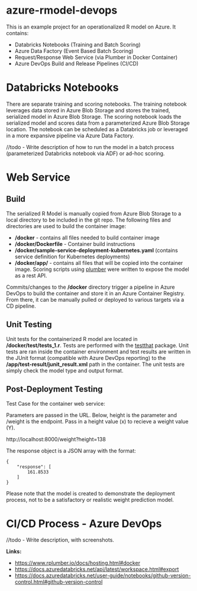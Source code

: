 # azure-rmodel-devops

This is an example project for an operationalized R model on Azure.  It contains:
- Databricks Notebooks (Training and Batch Scoring)
- Azure Data Factory (Event Based Batch Scoring)
- Request/Response Web Service (via Plumber in Docker Container)
- Azure DevOps Build and Release Pipelines (CI/CD)

# **Databricks Notebooks**

There are separate training and scoring notebooks.  The training notebook leverages data stored in Azure Blob Storage and stores the trained, serialized model in Azure Blob Storage.  The scoring notebook loads the serialized model and scores data from a parameterized Azure Blob Storage location.  The notebook can be scheduled as a Databricks job or leveraged in a more expansive pipeline via Azure Data Factory.

//todo - Write description of how to run the model in a batch process (parameterized Databricks notebook via ADF) or ad-hoc scoring.

# **Web Service**

## Build

The serialized R Model is manually copied from Azure Blob Storage to a local directory to be included in the git repo. The following files and directories are used to build the container image:

- **/docker** - contains all files needed to build container image
- **/docker/Dockerfile** - Container build instructions
- **/docker/sample-service-deployment-kubernetes.yaml** (contains service definition for Kubernetes deployments)
- **/docker/app/** - contains all files that will be copied into the container image.  Scoring scripts using [plumber](https://www.rplumber.io/) were written to expose the model as a rest API.

Commits/changes to the **/docker** directory trigger a pipeline in Azure DevOps to build the container and store it in an Azure Container Registry.  From there, it can be manually pulled or deployed to various targets via a CD pipeline.

## Unit Testing

Unit tests for the containerized R model are located in **/docker/test/tests_1.r**.  Tests are performed with the [testthat](https://testthat.r-lib.org/) package.  Unit tests are ran inside the container environment and test results are written in the JUnit format (compatible with Azure DevOps reporting) to the **/app/test-result/junit_result.xml** path in the container.  The unit tests are simply check the model type and output format.

## Post-Deployment Testing

Test Case for the container web service:

Parameters are passed in the URL.  Below, height is the parameter and /weight is the endpoint.  Pass in a height value (x) to recieve a weight value (Y).

http://localhost:8000/weight?height=138

The response object is a JSON array with the format:
```
{
    "response": [
        161.8533
    ]
}
```

Please note that the model is created to demonstrate the deployment process, not to be a satisfactory or realistic weight prediction model.

# **CI/CD Process - Azure DevOps**

//todo - Write description, with screenshots.

**Links:**
- https://www.rplumber.io/docs/hosting.html#docker
- https://docs.azuredatabricks.net/api/latest/workspace.html#export
- https://docs.azuredatabricks.net/user-guide/notebooks/github-version-control.html#github-version-control



